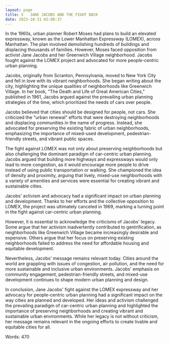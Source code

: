 ```yaml
---
layout: page
title: 5   JANE JACOBS AND THE FIGHT BACK
date: 2023-10-31 02:00:37
---
```

In the 1960s, urban planner Robert Moses had plans to build an elevated expressway, known as the Lower Manhattan Expressway (LOMEX), across Manhattan. The plan involved demolishing hundreds of buildings and displacing thousands of families. However, Moses faced opposition from activist Jane Jacobs and her Greenwich Village neighborhood. Jacobs fought against the LOMEX project and advocated for more people-centric urban planning.

Jacobs, originally from Scranton, Pennsylvania, moved to New York City and fell in love with its vibrant neighborhoods. She began writing about the city, highlighting the unique qualities of neighborhoods like Greenwich Village. In her book, "The Death and Life of Great American Cities," published in 1961, Jacobs argued against the prevailing urban planning strategies of the time, which prioritized the needs of cars over people.

Jacobs believed that cities should be designed for people, not cars. She criticized the "urban renewal" efforts that were destroying neighborhoods and displacing communities in the name of progress. Instead, she advocated for preserving the existing fabric of urban neighborhoods, emphasizing the importance of mixed-used development, pedestrian-friendly streets, and vibrant public spaces.

The fight against LOMEX was not only about preserving neighborhoods but also challenging the dominant paradigm of car-centric urban planning. Jacobs argued that building more highways and expressways would only lead to more congestion, as it would encourage more people to drive instead of using public transportation or walking. She championed the idea of density and proximity, arguing that lively, mixed-use neighborhoods with a variety of amenities and services were essential for creating vibrant and sustainable cities.

Jacobs' activism and advocacy had a significant impact on urban planning and development. Thanks to her efforts and the collective opposition to LOMEX, the project was ultimately canceled in 1969, marking a turning point in the fight against car-centric urban planning.

However, it is essential to acknowledge the criticisms of Jacobs' legacy. Some argue that her activism inadvertently contributed to gentrification, as neighborhoods like Greenwich Village became increasingly desirable and expensive. Others argue that her focus on preserving existing neighborhoods failed to address the need for affordable housing and equitable development.

Nevertheless, Jacobs' message remains relevant today. Cities around the world are grappling with issues of congestion, air pollution, and the need for more sustainable and inclusive urban environments. Jacobs' emphasis on community engagement, pedestrian-friendly streets, and mixed-use development continues to shape modern urban planning and design.

In conclusion, Jane Jacobs' fight against the LOMEX expressway and her advocacy for people-centric urban planning had a significant impact on the way cities are planned and developed. Her ideas and activism challenged the prevailing paradigm of car-centric urban planning and highlighted the importance of preserving neighborhoods and creating vibrant and sustainable urban environments. While her legacy is not without criticism, her message remains relevant in the ongoing efforts to create livable and equitable cities for all.

Words: 470